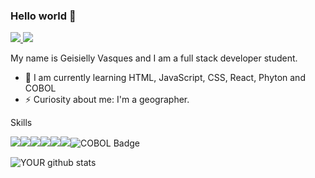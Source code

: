### Hello world 👋

<a href="https://www.linkedin.com/in/geisielly-vasques/" target="_blank">
  <img src="https://img.shields.io/badge/linkedin-%230077B5.svg?&style=for-the-badge&logo=linkedin&logoColor=white" />
</a>
<a href="https://geisy-portifolio.netlify.app/" target="_blank">
  <img src="https://img.shields.io/badge/Portfólio-00C7B7?style=for-the-badge&logo=netlify&logoColor=white" />
</a>

My name is Geisielly Vasques and I am a full stack developer student.

- 🌱 I am currently learning HTML, JavaScript, CSS, React, Phyton and COBOL
- ⚡ Curiosity about me: I'm a geographer.  

Skills

<img src="https://img.shields.io/badge/HTML-239120?style=for-the-badge&logo=html5&logoColor=white" /><img src="https://img.shields.io/badge/CSS-239120?&style=for-the-badge&logo=css3&logoColor=white" /><img src="https://img.shields.io/badge/JavaScript-F7DF1E?style=for-the-badge&logo=javascript&logoColor=black" /><img src="https://img.shields.io/badge/Node.js-43853D?style=for-the-badge&logo=node.js&logoColor=white" /><img src="https://img.shields.io/badge/Python-14354C?style=for-the-badge&logo=python&logoColor=white" /><img src="https://img.shields.io/badge/React-20232A?style=for-the-badge&logo=react&logoColor=61DAFB" /><img src="https://img.shields.io/badge/COBOL-000000?style=for-the-badge&logo=data:image/svg+xml;base64,PHN2ZyBmaWxsPSIjZmZmIiB4bWxucz0iaHR0cDovL3d3dy53My5vcmcvMjAwMC9zdmciIHdpZHRoPSIyNCIgaGVpZ2h0PSIyNCI+PHJlY3Qgd2lkdGg9IjI0IiBoZWlnaHQ9IjI0IiBmaWxsPSIjMDAwIi8+PHRleHQgeD0iMTIiIHk9IjE2IiBmb250LXNpemU9IjEwIiBmaWxsPSIjZmZmIiBmb250LWZhbWlseT0iQXJpYWwiIHRleHQtYW5jaG9yPSJtaWRkbGUiPkNPQk9MPC90ZXh0Pjwvc3ZnPg==" alt="COBOL Badge" />


![YOUR github stats](https://github-readme-stats.vercel.app/api?username=geisyv&show_icons=true&theme=dark)


